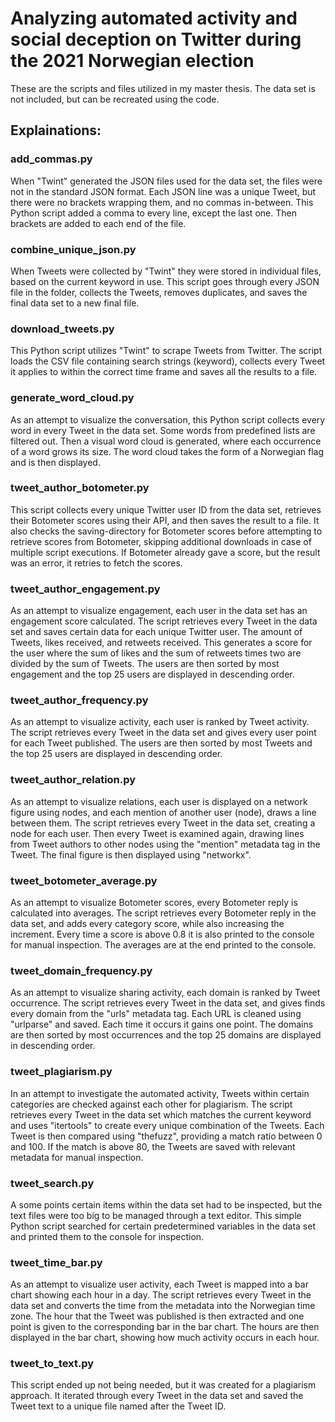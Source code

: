# Analyzing automated activity and social deception on Twitter during the 2021 Norwegian election
These are the scripts and files utilized in my master thesis. The data set is not included, but can be recreated using the code.

## Explainations:

### add_commas.py
When "Twint" generated the JSON files used for the data set, the files were not in the standard JSON format. Each JSON line was a unique Tweet, but there were no brackets wrapping them, and no commas in-between. This Python script added a comma to every line, except the last one. Then brackets are added to each end of the file.

### combine_unique_json.py
When Tweets were collected by "Twint" they were stored in individual files, based on the current keyword in use. This script goes through every JSON file in the folder, collects the Tweets, removes duplicates, and saves the final data set to a new final file.

### download_tweets.py
This Python script utilizes "Twint" to scrape Tweets from Twitter. The script loads the CSV file containing search strings (keyword), collects every Tweet it applies to within the correct time frame and saves all the results to a file.

### generate_word_cloud.py
As an attempt to visualize the conversation, this Python script collects every word in every Tweet in the data set. Some words from predefined lists are filtered out. Then a visual word cloud is generated, where each occurrence of a word grows its size. The word cloud takes the form of a Norwegian flag and is then displayed.

### tweet_author_botometer.py
This script collects every unique Twitter user ID from the data set, retrieves their Botometer scores using their API, and then saves the result to a file. It also checks the saving-directory for Botometer scores before attempting to retrieve scores from Botometer, skipping additional downloads in case of multiple script executions. If Botometer already gave a score, but the result was an error, it retries to fetch the scores.

### tweet_author_engagement.py
As an attempt to visualize engagement, each user in the data set has an engagement score calculated. The script retrieves every Tweet in the data set and saves certain data for each unique Twitter user. The amount of Tweets, likes received, and retweets received. This generates a score for the user where the sum of likes and the sum of retweets times two are divided by the sum of Tweets. The users are then sorted by most engagement and the top 25 users are displayed in descending order.

### tweet_author_frequency.py
As an attempt to visualize activity, each user is ranked by Tweet activity. The script retrieves every Tweet in the data set and gives every user point for each Tweet published. The users are then sorted by most Tweets and the top 25 users are displayed in descending order.

### tweet_author_relation.py
As an attempt to visualize relations, each user is displayed on a network figure using nodes, and each mention of another user (node), draws a line between them. The script retrieves every Tweet in the data set, creating a node for each user. Then every Tweet is examined again, drawing lines from Tweet authors to other nodes using the "mention" metadata tag in the Tweet. The final figure is then displayed using "networkx".

### tweet_botometer_average.py
As an attempt to visualize Botometer scores, every Botometer reply is calculated into averages. The script retrieves every Botometer reply in the data set, and adds every category score, while also increasing the increment. Every time a score is above 0.8 it is also printed to the console for manual inspection. The averages are at the end printed to the console.

### tweet_domain_frequency.py
As an attempt to visualize sharing activity, each domain is ranked by Tweet occurrence. The script retrieves every Tweet in the data set, and gives finds every domain from the "urls" metadata tag. Each URL is cleaned using "urlparse" and saved. Each time it occurs it gains one point. The domains are then sorted by most occurrences and the top 25 domains are displayed in descending order.

### tweet_plagiarism.py
In an attempt to investigate the automated activity, Tweets within certain categories are checked against each other for plagiarism. The script retrieves every Tweet in the data set which matches the current keyword and uses "itertools" to create every unique combination of the Tweets. Each Tweet is then compared using "thefuzz", providing a match ratio between 0 and 100. If the match is above 80, the Tweets are saved with relevant metadata for manual inspection.

### tweet_search.py
A some points certain items within the data set had to be inspected, but the text files were too big to be managed through a text editor. This simple Python script searched for certain predetermined variables in the data set and printed them to the console for inspection.

### tweet_time_bar.py
As an attempt to visualize user activity, each Tweet is mapped into a bar chart showing each hour in a day. The script retrieves every Tweet in the data set and converts the time from the metadata into the Norwegian time zone. The hour that the Tweet was published is then extracted and one point is given to the corresponding bar in the bar chart. The hours are then displayed in the bar chart, showing how much activity occurs in each hour.

### tweet_to_text.py
This script ended up not being needed, but it was created for a plagiarism approach. It iterated through every Tweet in the data set and saved the Tweet text to a unique file named after the Tweet ID.
